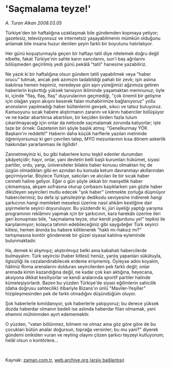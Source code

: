 # 'Saçmalama teyze!'

*A. Turan Alkan 2008.03.05*

<tr><td class="metin" colspan="2" style="padding-top: 20px; padding-left: 5px; padding-right: 10px;">Türkiye'den bir haftalığına uzaklaşmak bile gündemden kopmaya yetiyor; gazetesiz, televizyonsuz ve internetsiz yaşayabilmenin mümkün olduğunu anlamak bile insana huzur denilen şeyin farklı bir boyutunu hatırlatıyor.</td></tr><tr><td class="metin" colspan="2" style="padding-top: 20px; padding-left: 5px; padding-right: 10px;"><p>Her günü koşuşturmayla geçen bir haftayı tatil diye nitelemek doğru değil elbette, fakat Türkiye'nin sahte karın sancılarını, sun'i baş ağrılarını bölüşmeden geçirilmiş yedi günü pekâlâ "tatil" hanesine yazabiliriz.
<p>Ne yazık ki bir haftalığına olsun gündem tatili yapabilmek veya "haber orucu" tutmak, ancak pek azımızın tadabildiği pahalı bir zevk; işin aslına bakılırsa hemen hepimiz, neredeyse gün aşırı yüreğimizi ağzımıza getiren haberlerin kışkırttığı yüksek tansiyon ikliminde yaşamaktan memnunuz; öyle ki, içinde "flaş, flaş, flaş" duyurularının geçmediği, "çok önemli bir gelişme için olağan yayın akışını keserek falan muhabirimize bağlanıyoruz" yollu anonsların yapılmadığı haber bültenlerini gevşek, sıkıcı ve tatsız buluyoruz. Kamuoyunu sıcak habere alıştırmanın zararını ve kârını haberciler bölüşüyor ve ne kadar abartılırsa abartılsın, bir keçiden birden fazla tulum çıkarılmayacağı için onlar da neticede saçmalamak zorunda kalıyorlar; işte taze bir örnek: Gazetenin biri şöyle başlık atmış: "Genelkurmay YÖK Başkanı'nı reddetti!" Haberin daha küçük harflerle yazılan metninde öğreniyorsunuz ki geri çevrilen talep, MYO mezunlarının kısa dönem askerlik hakkından yararlanması ile ilgilidir!
<p>Zannetmeyiniz ki, bu gibi haberlere konu teşkil edenler durumdan şikâyetçidir; hayır, onlar, yani devletin belli başlı kurumları hükümet, siyasi partiler, ordu, yargı, üniversiteler bilakis haber konusu olmaktan hiç de üzgün olmadıkları gibi en azından bu konuda ketum davranmayı akıllarından geçirmiyorlar. Böylece Türkiye, satıcıları ve alıcıları ile bir sıcak haber cenneti haline geliyor. Eğer o gün şöyle okkalı bir manşetlik haber çıkmamışsa, akşam sofrasına oturup çorbasını kaşıklarken yan gözle haber dikizleyen seyircileri mutlu edecek "şok haber" üretmekte zorluğa düşmüyor habercilerimiz; bu defa işi şahsileştirip dedikodu seviyesine indirerek hangi şarkıcının hangi memleket meselesi üzerine nasıl ahkâm kestiğine dair şişirmelerle seyirci doyuruluyor. Bu yüzdendir ki, jüri üyeliği yaptığı yarışma programının reklâmını yapmak için bir şarkıcının, kara harekâtı üzerine ileri geri konuşması bile, "saçmalama teyze, otur kendi yoğurdunu ye!" tepkisi ile karşılanmıyor; kolayca tahmin edebileceğiniz gibi saygıdeğer Türk seyirci kitlesi, hemen ânında bu habere kilitlenerek "haklı mı-haksız mı?" tartışmasına kontör göndererek bir güzel siyasal katılma eyleminde bulunmaktadır.
<p>Ha, demek ki alışmışız; alıştırılmışız belki ama kabahati habercilerde bulmayalım: Türk seyircisi (haber kitlesi) henüz, yanlış yapanları sükûtuyla, ilgisizliği ile cezalandırabilecek erdeme erişmemiş. Öyleyse adını koyalım, hâlimiz Roma arenalarını dolduran seyircilerden pek farklı değil; onlar arenada kimin kazandığına değil, ne kadar çok kan aktığına, heyecana, aksiyona dikkat kesiliyorlar ve kendi aralarında sportif partiler halinde kümeleşiyorlardı. Bazen bu yüzden Türkiye'de siyasi eğilimlerin sahicilik (daha doğrusu sahtecilik) itibariyle Bizans'ın ünlü "Maviler-Yeşiller" hizipleşmesinden pek de farklı olmadığını düşündüğüm oluyor. 
<p>Şok haberlerle kımıldanıyor, şok haberlerle yatışıyoruz; bu derece yüksek dozda haberdar olmanın bedeli ise aslında haberdar filan olmamak, yani ehemmi mühimmden ayırt edememektir.
<p>O yüzden, "vatan bölünmez, bilmem ne olmaz ama göz göre göre de bu çocukları bütün analar doğursun, toprağa versinler; bu mu yani?" diyerek gündemi onikiden vuran ve reyting olayını çözen şarkıcı teyzeyi kutluyorum; helâl olsun o kontörlere...
<p><br/></p></p></p></p></p></p></p></td></tr>

Kaynak: [zaman.com.tr](http://zaman.com.tr/yazar.do?yazino=660434), [web.archive.org (arşiv bağlantısı)](http://web.archive.org/web/20080512234601/http://zaman.com.tr:80/yazar.do?yazino=660434)
